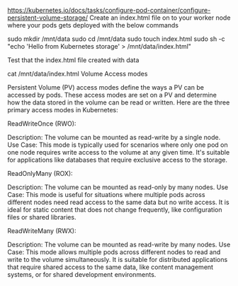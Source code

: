 https://kubernetes.io/docs/tasks/configure-pod-container/configure-persistent-volume-storage/
Create an index.html file on to your worker node where your pods gets deployed with the below commands

sudo mkdir /mnt/data
sudo cd /mnt/data
sudo touch index.html
sudo sh -c "echo 'Hello from Kubernetes storage' > /mnt/data/index.html"

Test that the index.html file created with data

cat /mnt/data/index.html
Volume Access modes

Persistent Volume (PV) access modes define the ways a PV can be accessed by pods. These access modes are set on a PV and determine how the data stored in the volume can be read or written. Here are the three primary access modes in Kubernetes:

ReadWriteOnce (RWO):

Description: The volume can be mounted as read-write by a single node. Use Case: This mode is typically used for scenarios where only one pod on one node requires write access to the volume at any given time. It's suitable for applications like databases that require exclusive access to the storage.

ReadOnlyMany (ROX):

Description: The volume can be mounted as read-only by many nodes. Use Case: This mode is useful for situations where multiple pods across different nodes need read access to the same data but no write access. It is ideal for static content that does not change frequently, like configuration files or shared libraries.

ReadWriteMany (RWX):

Description: The volume can be mounted as read-write by many nodes. Use Case: This mode allows multiple pods across different nodes to read and write to the volume simultaneously. It is suitable for distributed applications that require shared access to the same data, like content management systems, or for shared development environments.